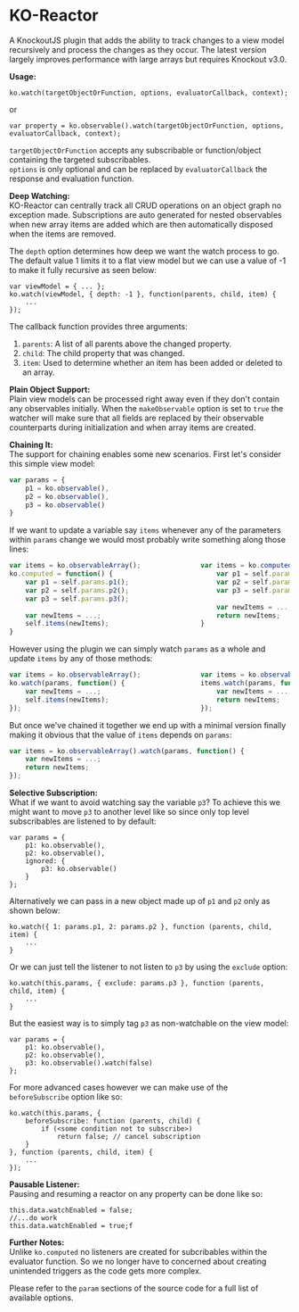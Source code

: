 KO-Reactor
===========

A KnockoutJS plugin that adds the ability to track changes to a view model recursively and process the changes as they occur. The latest version largely improves performance with large arrays but requires Knockout v3.0.

<b>Usage:</b>

    ko.watch(targetObjectOrFunction, options, evaluatorCallback, context);

or

    var property = ko.observable().watch(targetObjectOrFunction, options, evaluatorCallback, context);


```targetObjectOrFunction``` accepts any subscribable or function/object containing the targeted subscribables.<br/>
```options``` is only optional and can be replaced by ```evaluatorCallback``` the response and evaluation function.

<b>Deep Watching:</b><br/>
KO-Reactor can centrally track all CRUD operations on an object graph no exception made. Subscriptions are 
auto generated for nested observables when new array items are added which are then automatically disposed when the items are removed.

The ```depth``` option determines how deep we want the watch process to go. The default value 1 limits it to a flat view model but we can use a value of -1 to make it fully recursive as seen below:

	var viewModel = { ... };
	ko.watch(viewModel, { depth: -1 }, function(parents, child, item) {
		...
	});
	
The callback function provides three arguments:<br/>
1. ```parents```: A list of all parents above the changed property.<br/>
2. ```child```: The child property that was changed.<br/>
3. ```item```: Used to determine whether an item has been added or deleted to an array.

<b>Plain Object Support:</b><br/>
Plain view models can be processed right away even if they don't contain any observables initially. When the ```makeObservable``` option is set to ```true``` the watcher will make sure that all fields are replaced by their observable counterparts during initialization and when array items are created.

<b>Chaining It:</b><br/>
The support for chaining enables some new scenarios. First let's consider this simple view model:
```js
var params = {
    p1 = ko.observable(),
    p2 = ko.observable(),
    p3 = ko.observable()
}
```
If we want to update a variable say ```items``` whenever any of the parameters 
within ```params``` change we would most probably write something along those lines:
```js
var items = ko.observableArray();               var items = ko.computed(function() {
ko.computed = function() {                          var p1 = self.params.p1();
    var p1 = self.params.p1();                      var p2 = self.params.p2();
    var p2 = self.params.p2();                      var p3 = self.params.p3();
    var p3 = self.params.p3();                  
                                                    var newItems = ...;
    var newItems = ...;                             return newItems;
    self.items(newItems);                       }
}                                       
```
However using the plugin we can simply watch ```params``` as a whole and update  ```items``` by any of those methods:
```js
var items = ko.observableArray();               var items = ko.observableArray();
ko.watch(params, function() {                   items.watch(params, function() {    
    var newItems = ...;                             var newItems = ...;                 
    self.items(newItems);                           return newItems;                    
});                                             }); 
```
But once we've chained it together we end up with a minimal version finally making it obvious that the value of ```items``` depends on ```params```:
```js
var items = ko.observableArray().watch(params, function() {
    var newItems = ...;
    return newItems;    
});    
```

<b>Selective Subscription:</b><br/>
What if we want to avoid watching say the variable ```p3```? 
To achieve this we might want to move ```p3``` to another level like so since only top level subscribables are listened to by default:

    var params = {
        p1: ko.observable(),
        p2: ko.observable(),
        ignored: {
            p3: ko.observable() 
        }
    };

Alternatively we can pass in a new object made up of ```p1``` and ```p2``` only as shown below:

    ko.watch({ 1: params.p1, 2: params.p2 }, function (parents, child, item) {
        ...
    }

Or we can just tell the listener to not listen to ```p3``` by using the ```exclude``` option:

    ko.watch(this.params, { exclude: params.p3 }, function (parents, child, item) {
        ...
    }

But the easiest way is to simply tag ```p3``` as non-watchable on the view model:

    var params = {
        p1: ko.observable(),
        p2: ko.observable(),
        p3: ko.observable().watch(false) 
    };

For more advanced cases however we can make use of the ```beforeSubscribe``` option like so:

    ko.watch(this.params, {
        beforeSubscribe: function (parents, child) {
            if (<some condition not to subscribe>)
                return false; // cancel subscription
        }
    }, function (parents, child, item) {
		...
    });

<b>Pausable Listener:</b><br/>
Pausing and resuming a reactor on any property can be done like so:

    this.data.watchEnabled = false;
    //...do work
    this.data.watchEnabled = true;f
    
<b>Further Notes:</b><br/>
Unlike ```ko.computed``` no listeners are created for subcribables within the evaluator function. 
So we no longer have to concerned about creating unintended triggers as the code gets more complex.

Please refer to the ```param``` sections of the source code for a full list of available options.


